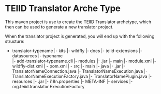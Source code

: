 TEIID Translator Arche Type
================

This maven project is use to create the TEIID Translator archetype, which then can be used to generate a new translator project.

When the translator project is generated, you will end up with the following structure:

-  translator-typename
	|-	kits
		|-	wildfly
			|-	docs
				|-	teiid-extensions
					|-	datasources
						|-	typename	
							|-	add-translator-typename.cli
			|-	modules
				|-	.jar
					|-	main
						|-	module.xml
		|-	wildfly-dist.xml 
	| -	pom.xml
	| -	src
		|-	main
			|-	java
				|-	.jar
					|-	TranslatorNameConnection.java
					|-	TranslatorNameExecution.java
					|-	TranslatorNameExecutionFactory.java
					|-	TranslatorNamePlugin.java
			|-	resources
				|-	.jar
						|-	i18n.properties
				|-	META-INF
					|-	services
						|-	org.teiid.translator.ExecutionFactory

